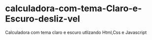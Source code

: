 # calculadora-com-tema-Claro-e-Escuro-desliz-vel
Calculadora com tema claro e escuro utlizando Html,Css e Javascript

